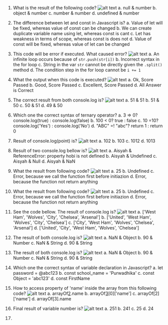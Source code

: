 1. What is the result of the following code?
![alt text](image.png)
a. null & number
b. object & number
c. number & number
d. undefined & number

2. The difference between let  and const in Javascript is?
a. Value of  let  will be fixed, whereas value of const can be changed
b. We can create duplicate variable name using let, whereas const is cant
c. Let has weakness in terms of scope, whereas const is does not
d. Value of  const  will be fixed, whereas value of let can be changed

3. This code will be error if executed. What caused error?
![alt text](image-1.png)
a. An infinite loop occurs because of `str.push(str[i])`
b. Incorrect syntax in the for loop
c. String in the var `str` cannot be directly given the `.split()` method
d. The condition step in the for loop cannot be `i += 1`

4. What the output when this code is executed?
![alt text](image-2.png)
a. Ok, Score Passed
b. Good, Score Passed
c. Excellent, Score Passed
d. All Answer is Correct

5. The correct result from both console.log is?
![alt text](image-3.png)
a. 51 & 51
b. 51 & 50
c. 50 & 51
d. 49 & 50

6. Which one the correct syntax of ternary operator?
a. 3 => 0? console.log(true) : console.log(false)
b. 100 < 0? true : false
c. 10 =10? console.log('Yes') : console.log('No')
d. "ABC" =! "abc"? return 1 : return 0

7. Result of console.log(point) is?
![alt text](image-4.png)
a. 102
b. 103
c. 1012
d. 1013

8. Result of two console.log bellow is?
![alt text](image-5.png)
a. Aisyah & ReferenceError: property hobi is not defined
b. Aisyah & Undefined 
c. Aisyah & Null
d. Aisyah & NaN

9. What the result from following code?
![alt text](image-6.png)
a. 25
b. Undefined
c. Error, because we call the function first before initiazion
d. Error, because the function not return anything

10. What the result from following code?
![alt text](image-7.png)
a. 25
b. Undefined
c. Error, because we call the function first before initiazion
d. Error, because the function not return anything

11. See the code bellow. The result of console.log is?
![alt text](image-8.png)
a. ['West Ham', 'Wolves', 'City', 'Chelsea', 'Arsenal']
b. ['United', 'West Ham', 'Wolves', 'City', 'Chelsea']
c. ['City', 'West Ham', 'Wolves', 'Chelsea', 'Arsenal']
d. ['United', 'City', 'West Ham', 'Wolves', 'Chelsea']

12. The result of both console.log is?
![alt text](image-9.png)
a. NaN & Object
b. 90 & Number
c. NaN & String 
d. 90 & String

13. The result of both console.log is?
![alt text](image-10.png)
a. NaN & Object
b. 90 & Number
c. NaN & String 
d. 90 & String

14. Which one the correct syntax of variable declaration in Javascript?
a. let password = @abc123
b. const school_name = 'Purwadhika'
c. const Object = 'abc123'
d. const FirstName

15. How to access property of 'name' inside the array from this following code?
![alt text](image-11.png)
a. arrayOf[2]().name
b. arrayOf[3]()[0]['name']
c. arrayOf[2]['name']
d. arrayOf[3].name

16. Final result of variable number is?
![alt text](image-12.png)
a. 251
b. 241
c. 25
d. 24

17. 